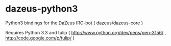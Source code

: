 dazeus-python3
==============

Python3 bindings for the DaZeus IRC-bot ( dazeus/dazeus-core )

Requires Python 3.3 and tulip ( http://www.python.org/dev/peps/pep-3156/ , http://code.google.com/p/tulip/ )

